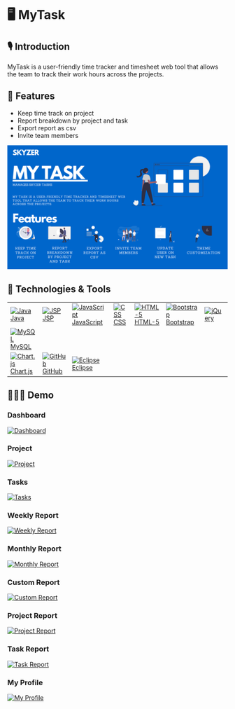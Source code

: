 # 🖥 MyTask

## 🎙 Introduction
MyTask is a user-friendly time tracker and timesheet web tool that allows the team to track their work hours across the projects. 

## 📑 Features 
- Keep time track on project
- Report breakdown by project and task 
- Export report as csv
- Invite team members 

![Introduction](https://github.com/jaysolanki46/MyTask/blob/master/demo/Intro.png)

## 🚀 Technologies & Tools
<table>
    <tbody>
        <tr>
             <td><a href="#"><img alt="Java" title="Java" height="40px" width="50px"
                        src="https://user-images.githubusercontent.com/25057099/117538162-05c05200-b059-11eb-9b36-a04c54e6d60f.png" /> Java
              </a>
            </td>
           <td><a href="#"><img alt="JSP" title="JSP" height="40px" width="50px"
                        src="https://user-images.githubusercontent.com/25057099/117538245-65b6f880-b059-11eb-8222-d5ecaa34017c.png" /> JSP
              </a>
            </td>
            <td><a href="#"><img alt="JavaScript" title="JavaScript" height="40px" width="50px"
                        src="https://user-images.githubusercontent.com/25057099/117538186-1e306c80-b059-11eb-942d-dd149d8ee659.png" /> JavaScript
              </a>
            </td>
            <td><a href="#"><img alt="CSS" title="CSS" height="40px" width="50px"
                        src="https://user-images.githubusercontent.com/25057099/117537940-07d5e100-b058-11eb-8bd0-9be8446f7704.png" /> CSS
              </a>
            </td>
            <td><a href="#"><img alt="HTML-5" title="HTML-5" height="40px" width="50px"
                        src="https://user-images.githubusercontent.com/25057099/117538147-f17c5500-b058-11eb-860a-e608a9cf3bac.png" /> HTML-5
              </a>
            </td>
            <td><a href="#"><img alt="Bootstrap" title="Bootstrap" height="40px" width="50px"
                        src="https://user-images.githubusercontent.com/25057099/117537874-bf1e2800-b057-11eb-9e30-7a8cf54bd458.png" /> Bootstrap
              </a>
            </td>
            <td><a href="#"><img alt="jQuery" title="jQuery" height="40px" width="120px"
                          src="https://user-images.githubusercontent.com/25057099/117538225-4e780b00-b059-11eb-9afb-674c036841b5.png" />
              </a>
            </td>
      </tr>
      <tr>
            <td><a href="#"><img alt="MySQL" title="MySQL" height="40px" width="50px"
                          src="https://user-images.githubusercontent.com/25057099/117538276-926b1000-b059-11eb-99ea-3ba2f94506c6.png" /> MySQL
              </a>
            </td>
      </tr>
      <tr>
          <td><a href="#"><img alt="Chart.js" title="Chart.js" height="40px" width="50px"
                          src="https://user-images.githubusercontent.com/25057099/117569480-fb19c180-b119-11eb-8697-89ecf08e2ca9.png" /> Chart.js
                  </a>
           </td>
            <td><a href="#"><img alt="GitHub" title="GitHub" height="40px" width="50px"
                          src="https://user-images.githubusercontent.com/25057099/117538085-9d717080-b058-11eb-9b90-0ec2e4090520.png" /> GitHub
              </a>
            </td>
          <td><a href="#"><img alt="Eclipse" title="Eclipse" height="40px" width="50px"
                        src="https://user-images.githubusercontent.com/25057099/117537991-3e136080-b058-11eb-9c21-2c7c62442790.png" /> Eclipse
          </a>
        </td>
      </tr>
  </tbody>
</table>

##  👨🏽‍🏫  Demo

### Dashboard

[![Dashboard](https://www.youtube.com/watch?v=I2Q3YjQnQw4&ab_channel=SkyzerTechnologies)](https://www.youtube.com/watch?v=I2Q3YjQnQw4&ab_channel=SkyzerTechnologies)

### Project

[![Project](http://i.imgur.com/7YTMFQp.png)](https://www.youtube.com/watch?v=h3fX-DOfDEw&ab_channel=SkyzerTechnologies)

### Tasks

[![Tasks](http://i.imgur.com/7YTMFQp.png)](https://www.youtube.com/watch?v=KVwU4te2xQI&ab_channel=SkyzerTechnologies)

### Weekly Report

[![Weekly Report](http://i.imgur.com/7YTMFQp.png)](https://www.youtube.com/watch?v=hqZoFbPb24I&ab_channel=SkyzerTechnologies)

### Monthly Report

[![Monthly Report](http://i.imgur.com/7YTMFQp.png)](https://www.youtube.com/watch?v=C8HOmHPc3cA&ab_channel=SkyzerTechnologies)

### Custom Report

[![Custom Report](http://i.imgur.com/7YTMFQp.png)](https://www.youtube.com/watch?v=HNQlTxLXkvk&ab_channel=SkyzerTechnologies)

### Project Report

[![Project Report](http://i.imgur.com/7YTMFQp.png)](https://www.youtube.com/watch?v=T-ArvD21Xwk&ab_channel=SkyzerTechnologies)

### Task Report

[![Task Report](http://i.imgur.com/7YTMFQp.png)](https://www.youtube.com/watch?v=ddu5xkZpr6A&ab_channel=SkyzerTechnologies)

### My Profile

[![My Profile](http://i.imgur.com/7YTMFQp.png)](https://www.youtube.com/watch?v=q8R5xk-vwFU&ab_channel=SkyzerTechnologies)
